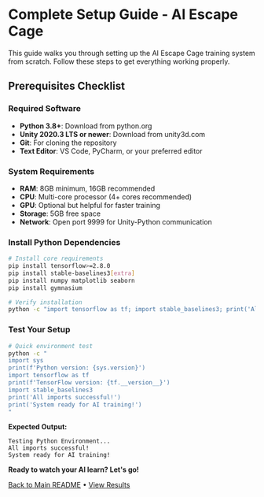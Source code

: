 # Complete Setup Guide - AI Escape Cage

This guide walks you through setting up the AI Escape Cage training system from scratch. Follow these steps to get everything working properly.

## **Prerequisites Checklist**

### **Required Software**
- **Python 3.8+**: Download from python.org
- **Unity 2020.3 LTS or newer**: Download from unity3d.com
- **Git**: For cloning the repository
- **Text Editor**: VS Code, PyCharm, or your preferred editor

### **System Requirements**
- **RAM**: 8GB minimum, 16GB recommended
- **CPU**: Multi-core processor (4+ cores recommended)
- **GPU**: Optional but helpful for faster training
- **Storage**: 5GB free space
- **Network**: Open port 9999 for Unity-Python communication

### **Install Python Dependencies**
```bash
# Install core requirements
pip install tensorflow>=2.8.0
pip install stable-baselines3[extra]
pip install numpy matplotlib seaborn
pip install gymnasium

# Verify installation
python -c "import tensorflow as tf; import stable_baselines3; print('All imports successful!')"
```

### **Test Your Setup**
```bash
# Quick environment test
python -c "
import sys
print(f'Python version: {sys.version}')
import tensorflow as tf
print(f'TensorFlow version: {tf.__version__}')
import stable_baselines3
print('All imports successful!')
print('System ready for AI training!')
"
```

**Expected Output:**
```
Testing Python Environment...
All imports successful!
System ready for AI training!
```

**Ready to watch your AI learn? Let's go!**

[Back to Main README](README.md) • [View Results](RESULTS.md) 